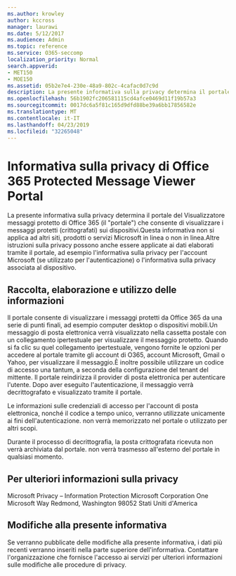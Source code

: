 ```yaml
---
ms.author: krowley
author: kccross
manager: laurawi
ms.date: 5/12/2017
ms.audience: Admin
ms.topic: reference
ms.service: O365-seccomp
localization_priority: Normal
search.appverid:
- MET150
- MOE150
ms.assetid: 05b2e7e4-230e-48a9-802c-4cafac0d7c9d
description: La presente informativa sulla privacy determina il portale del Visualizzatore messaggi protetto di Office 365 (il "portale") che consente di visualizzare i messaggi protetti (crittografati) sui dispositivi.Questa informativa non si applica ad altri siti, prodotti o servizi Microsoft in linea o non in linea.Altre istruzioni sulla privacy possono anche essere applicate ai dati elaborati tramite il portale, ad esempio l'informativa sulla privacy per l'account Microsoft (se utilizzato per l'autenticazione) o l'informativa sulla privacy associata al dispositivo.
ms.openlocfilehash: 56b1902fc206581115cd4afce0469d11f19b57a3
ms.sourcegitcommit: 0017dc6a5f81c165d9dfd88be39a6bb17856582e
ms.translationtype: MT
ms.contentlocale: it-IT
ms.lasthandoff: 04/23/2019
ms.locfileid: "32265048"
---
```

# <a name="office-365-protected-message-viewer-portal-privacy-statement"></a>Informativa sulla privacy di Office 365 Protected Message Viewer Portal

La presente informativa sulla privacy determina il portale del Visualizzatore messaggi protetto di Office 365 (il "portale") che consente di visualizzare i messaggi protetti (crittografati) sui dispositivi.Questa informativa non si applica ad altri siti, prodotti o servizi Microsoft in linea o non in linea.Altre istruzioni sulla privacy possono anche essere applicate ai dati elaborati tramite il portale, ad esempio l'informativa sulla privacy per l'account Microsoft (se utilizzato per l'autenticazione) o l'informativa sulla privacy associata al dispositivo.

## <a name="collection-processing-and-use-of-your-information"></a>Raccolta, elaborazione e utilizzo delle informazioni

Il portale consente di visualizzare i messaggi protetti da Office 365 da una serie di punti finali, ad esempio computer desktop o dispositivi mobili.Un messaggio di posta elettronica verrà visualizzato nella cassetta postale con un collegamento ipertestuale per visualizzare il messaggio protetto. Quando si fa clic su quel collegamento ipertestuale, vengono fornite le opzioni per accedere al portale tramite gli account di O365, account Microsoft, Gmail o Yahoo, per visualizzare il messaggio.È inoltre possibile utilizzare un codice di accesso una tantum, a seconda della configurazione del tenant del mittente. Il portale reindirizza il provider di posta elettronica per autenticare l'utente. Dopo aver eseguito l'autenticazione, il messaggio verrà decrittografato e visualizzato tramite il portale.

Le informazioni sulle credenziali di accesso per l'account di posta elettronica, nonché il codice a tempo unico, verranno utilizzate unicamente ai fini dell'autenticazione. non verrà memorizzato nel portale o utilizzato per altri scopi.

Durante il processo di decrittografia, la posta crittografata ricevuta non verrà archiviata dal portale. non verrà trasmesso all'esterno del portale in qualsiasi momento.

## <a name="for-more-information-about-privacy"></a>Per ulteriori informazioni sulla privacy

Microsoft Privacy – Information Protection Microsoft Corporation One Microsoft Way Redmond, Washington 98052 Stati Uniti d'America

##     <a name="changes-to-this-statement"></a>Modifiche alla presente informativa

Se verranno pubblicate delle modifiche alla presente informativa, i dati più recenti verranno inseriti nella parte superiore dell'informativa. Contattare l'organizzazione che fornisce l'accesso ai servizi per ulteriori informazioni sulle modifiche alle procedure di privacy.


